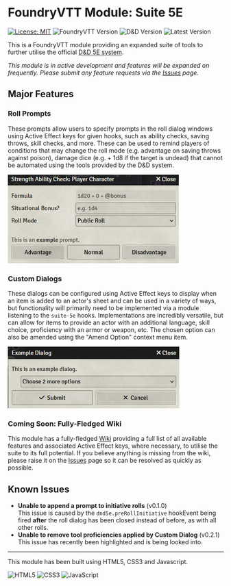 # FoundryVTT Module: Suite 5E

[![License: MIT](https://img.shields.io/badge/Software_License-MIT-blue.svg)](https://mit-license.org/)
![FoundryVTT Version](https://img.shields.io/badge/Foundry%20Version-12%2B%20%28Verified%2012.331%29-purple?logo=foundryvirtualtabletop&logoColor=white)
![D&D Version](https://img.shields.io/badge/D%26D%20Version-3.x.x%2B%20%28Verified%204.0.0%29-purple?logo=dungeonsanddragons&logoColor=white)
![Latest Version](https://img.shields.io/badge/Latest%20Version-0.2.1-green)

This is a FoundryVTT module providing an expanded suite of tools to further utilise the official [D&D 5E system](https://foundryvtt.com/packages/dnd5e).

*This module is in active development and features will be expanded on frequently. Please submit any feature requests via the [Issues](https://github.com/TTimeGaming/FoundryVTT-Suite-5E/issues) page.*

## Major Features

### Roll Prompts
These prompts allow users to specify prompts in the roll dialog windows using Active Effect keys for given hooks, such as ability checks, saving throws, skill checks, and more. These can be used to remind players of conditions that may change the roll mode (e.g. advantage on saving throws against poison), damage dice (e.g. + 1d8 if the target is undead) that cannot be automated using the tools provided by the D&D system.

![A roll prompt added to the ability check roll dialog window](./assets/prompts/ability-check.png "Ability Check Roll Prompt")

### Custom Dialogs
These dialogs can be configured using Active Effect keys to display when an item is added to an actor's sheet and can be used in a variety of ways, but functionality will primarily need to be implemented via a module listening to the `suite-5e` hooks. Implementations are incredibly versatile, but can allow for items to provide an actor with an additional language, skill choice, proficiency with an armor or weapon, etc. The chosen option can also be amended using the "Amend Option" context menu item.

![A custom dialog displayed when adding an item to an actor's sheet](./assets/dialogs/custom-dialog.png "Custom Dialog")

### Coming Soon: Fully-Fledged Wiki
This module has a fully-fledged [Wiki](https://github.com/TTimeGaming/FoundryVTT-Suite-5E/wiki) providing a full list of all available features and associated Active Effect keys, where necessary, to utilise the suite to its full potential. If you believe anything is missing from the wiki, please raise it on the [Issues](https://github.com/TTimeGaming/FoundryVTT-Suite-5E/issues) page so it can be resolved as quickly as possible.

## Known Issues
- **Unable to append a prompt to initiative rolls** (v0.1.0)  
This issue is caused by the `dnd5e.preRollInitiative` hookEvent being fired **after** the roll dialog has been closed instead of before, as with all other rolls.
- **Unable to remove tool proficiencies applied by Custom Dialog** (v0.2.1)   
This issue has recently been highlighted and is being looked into.

---
This module has been built using HTML5, CSS3 and Javascript.

![HTML5](https://img.shields.io/badge/HTML5-E34F26?style=for-the-badge&logo=html5&logoColor=white)
![CSS3](https://img.shields.io/badge/CSS3-1572B6?style=for-the-badge&logo=css3&logoColor=white)
![JavaScript](https://img.shields.io/badge/JavaScript-F7DF1E?style=for-the-badge&logo=javascript&logoColor=black)
